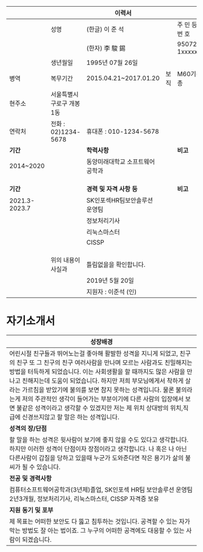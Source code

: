 |||**이력서**|||
|---|---|---|---|---|
||성명|(한글) 이 준 석|| 주 민 등 록 번 호|
|||(한자) 李 駿 錫||950726-1xxxxxx|
||생년월일|1995년 07월 26일|||
|병역|복무기간|2015.04.21~2017.01.20|보직|M60기관총|
|현주소| 서울특별시 구로구 개봉1동||||
|연락처|전화 : 02)1234-5678|휴대폰 : 010-1234-5678|||
|**기간**||**학력사항**||**비고**|
|2014~2020||동양미래대학교 소프트웨어공학과|||
||||||
||||||
||||||
|**기간**||**경력 및 자격 사항 등**||**비고**|
|2021.3-2023.7||SK인포섹HR팀보안솔루션 운영팀|||
|||정보처리기사|||
|||리눅스마스터|||
|||CISSP|||
||||||
||||||
||||||
||위의 내용이 사실과| 틀림없을을 확인합니다.|||
|||2019년 5월 20일|||
|||지원자 : 이준석 (인)|||

# 자기소개서

|**성장배경**|
|---|
|어린시절 친구들과 뛰어노는걸 좋아해 활발한 성격을 지니게 되었고, 친구의 친구 또 그 친구의 친구 여러사람을 만나며 모르는 사람과도 친밀해지는 방법을 터득하게 되었습니다. 이는 사회생활을 할 때까지도 많은 사람을 만나고 친해지는데 도움이 되었습니다. 하지만 저희 부모님에게서 착하게 살라는 가르침을 받았기에 불의를 보면 참지 못하는 성격입니다. 물론 불의라는게 저의 주관적인 생각이 들어가는 부분이기에 다른 사람의 입장에서 보면 불같은 성격이라고 생각할 수 있겠지만 저는 제 위치 상대방의 위치,직급에 신경쓰지않고 할 말은 하는 성격입니다. |
|**성격의 장/단점**|
|할 말을 하는 성격은 윗사람이 보기에 좋지 않을 수도 있다고 생각합니다. 하지만 이러한 성격이 단점이자 장점이라고 생각합니다. 나 혹은 나 아닌 다른사람이 갑질을 당하고 있을때 누군가 도와준다면 작은 용기가 삶의 불씨가 될 수 있습니다.|
|**전공 및 경력사항**|
|컴퓨터소프트웨어공학과(3년제)졸업, SK인포섹 HR팀 보안솔루션 운영팀 2년3개월, 정보처리기사, 리눅스마스터, CISSP 자격증 보유|
|**지원 동기 및 포부**|
|제 목표는 어떠한 보안도 다 뚫고 침투하는 것입니다. 공격할 수 있는 자가 막는 방법도 잘 아는 법이죠. 그 누구의 어떠한 공격에도 대응할 수 있는 사람이 되겠습니다.|
